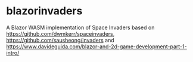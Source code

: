 # blazorinvaders
A Blazor WASM implementation of Space Invaders based on https://github.com/dwmkerr/spaceinvaders, https://github.com/sausheong/invaders and https://www.davideguida.com/blazor-and-2d-game-development-part-1-intro/
